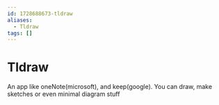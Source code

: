 ```yaml
---
id: 1728688673-tldraw
aliases:
  - Tldraw
tags: []
---
```


# Tldraw

An app like oneNote(microsoft), and keep(google). You can draw, make sketches or even minimal diagram stuff
